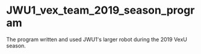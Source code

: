 # JWU1_vex_team_2019_season_program
The program written and used JWU1's larger robot during the 2019 VexU season.
